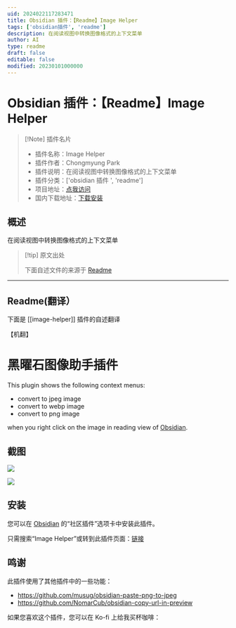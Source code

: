 ```yaml
---
uid: 2024022117283471
title: Obsidian 插件：【Readme】Image Helper
tags: ['obsidian插件', 'readme']
description: 在阅读视图中转换图像格式的上下文菜单
author: AI
type: readme
draft: false
editable: false
modified: 20230101000000
---
```


# Obsidian 插件：【Readme】Image Helper

> [!Note] 插件名片
> - 插件名称：Image Helper
> - 插件作者：Chongmyung Park
> - 插件说明：在阅读视图中转换图像格式的上下文菜单
> - 插件分类：['obsidian 插件 ', 'readme']
> - 项目地址：[点我访问](https://github.com/byfun/obsidian-image-helper)
> - 国内下载地址：[下载安装](https://pkmer.cn/products/plugin/pluginMarket/?image-helper)

## 概述

在阅读视图中转换图像格式的上下文菜单

> [!tip] 原文出处
>
>下面自述文件的来源于 [Readme](https://ghproxy.net/https://raw.githubusercontent.com/byfun/obsidian-image-helper/main/README.md)
>

---

## Readme(翻译）

下面是 [[image-helper]] 插件的自述翻译

【机翻】

# 黑曜石图像助手插件

This plugin shows the following context menus:

- convert to jpeg image
- convert to webp image
- convert to png image

when you right click on the image in reading view of [Obsidian](https://obsidian.md/).

## 截图

![](https://cdn.pkmer.cn/covers/image-helper_2_0.jpeg!pkmer)

![](https://cdn.pkmer.cn/covers/image-helper_2_1.jpeg!pkmer)

## 安装

您可以在 [Obsidian](https://obsidian.md/) 的“社区插件”选项卡中安装此插件。

只需搜索“Image Helper”或转到此插件页面：[链接](https://obsidian.md/plugins?id=image-helper)

## 鸣谢

此插件使用了其他插件中的一些功能：

- <https://github.com/musug/obsidian-paste-png-to-jpeg>
- <https://github.com/NomarCub/obsidian-copy-url-in-preview>

如果您喜欢这个插件，您可以在 Ko-fi 上给我买杯咖啡：<br>
